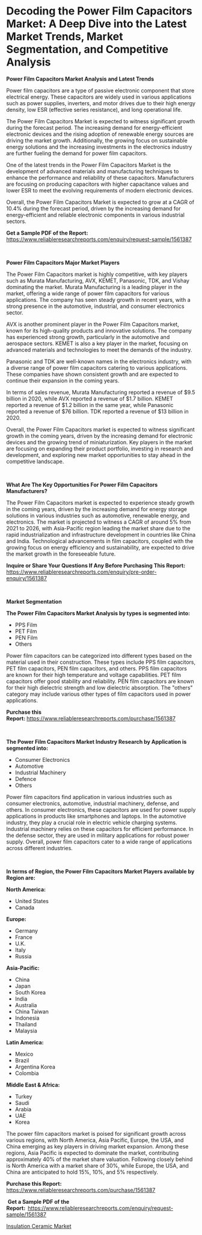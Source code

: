 <p><h1>Decoding the Power Film Capacitors Market: A Deep Dive into the Latest Market Trends, Market Segmentation, and Competitive Analysis</h1></p><p><strong>Power Film Capacitors Market Analysis and Latest Trends</strong></p>
<p><p>Power film capacitors are a type of passive electronic component that store electrical energy. These capacitors are widely used in various applications such as power supplies, inverters, and motor drives due to their high energy density, low ESR (effective series resistance), and long operational life.</p><p>The Power Film Capacitors Market is expected to witness significant growth during the forecast period. The increasing demand for energy-efficient electronic devices and the rising adoption of renewable energy sources are driving the market growth. Additionally, the growing focus on sustainable energy solutions and the increasing investments in the electronics industry are further fueling the demand for power film capacitors.</p><p>One of the latest trends in the Power Film Capacitors Market is the development of advanced materials and manufacturing techniques to enhance the performance and reliability of these capacitors. Manufacturers are focusing on producing capacitors with higher capacitance values and lower ESR to meet the evolving requirements of modern electronic devices.</p><p>Overall, the Power Film Capacitors Market is expected to grow at a CAGR of 10.4% during the forecast period, driven by the increasing demand for energy-efficient and reliable electronic components in various industrial sectors.</p></p>
<p><strong>Get a Sample PDF of the Report:&nbsp;</strong> <a href="https://www.reliableresearchreports.com/enquiry/request-sample/1561387">https://www.reliableresearchreports.com/enquiry/request-sample/1561387</a></p>
<p>&nbsp;</p>
<p><strong>Power Film Capacitors Major Market Players</strong></p>
<p><p>The Power Film Capacitors market is highly competitive, with key players such as Murata Manufacturing, AVX, KEMET, Panasonic, TDK, and Vishay dominating the market. Murata Manufacturing is a leading player in the market, offering a wide range of power film capacitors for various applications. The company has seen steady growth in recent years, with a strong presence in the automotive, industrial, and consumer electronics sector.</p><p>AVX is another prominent player in the Power Film Capacitors market, known for its high-quality products and innovative solutions. The company has experienced strong growth, particularly in the automotive and aerospace sectors. KEMET is also a key player in the market, focusing on advanced materials and technologies to meet the demands of the industry.</p><p>Panasonic and TDK are well-known names in the electronics industry, with a diverse range of power film capacitors catering to various applications. These companies have shown consistent growth and are expected to continue their expansion in the coming years.</p><p>In terms of sales revenue, Murata Manufacturing reported a revenue of $9.5 billion in 2020, while AVX reported a revenue of $1.7 billion. KEMET reported a revenue of $1.2 billion in the same year, while Panasonic reported a revenue of $76 billion. TDK reported a revenue of $13 billion in 2020.</p><p>Overall, the Power Film Capacitors market is expected to witness significant growth in the coming years, driven by the increasing demand for electronic devices and the growing trend of miniaturization. Key players in the market are focusing on expanding their product portfolio, investing in research and development, and exploring new market opportunities to stay ahead in the competitive landscape.</p></p>
<p>&nbsp;</p>
<p><strong>What Are The Key Opportunities For Power Film Capacitors Manufacturers?</strong></p>
<p><p>The Power Film Capacitors market is expected to experience steady growth in the coming years, driven by the increasing demand for energy storage solutions in various industries such as automotive, renewable energy, and electronics. The market is projected to witness a CAGR of around 5% from 2021 to 2026, with Asia-Pacific region leading the market share due to the rapid industrialization and infrastructure development in countries like China and India. Technological advancements in film capacitors, coupled with the growing focus on energy efficiency and sustainability, are expected to drive the market growth in the foreseeable future.</p></p>
<p><strong>Inquire or Share Your Questions If Any Before Purchasing This Report:</strong> <a href="https://www.reliableresearchreports.com/enquiry/pre-order-enquiry/1561387">https://www.reliableresearchreports.com/enquiry/pre-order-enquiry/1561387</a></p>
<p>&nbsp;</p>
<p><strong>Market Segmentation</strong></p>
<p><strong>The Power Film Capacitors Market Analysis by types is segmented into:</strong></p>
<p><ul><li>PPS Film</li><li>PET Film</li><li>PEN Film</li><li>Others</li></ul></p>
<p><p>Power film capacitors can be categorized into different types based on the material used in their construction. These types include PPS film capacitors, PET film capacitors, PEN film capacitors, and others. PPS film capacitors are known for their high temperature and voltage capabilities. PET film capacitors offer good stability and reliability. PEN film capacitors are known for their high dielectric strength and low dielectric absorption. The "others" category may include various other types of film capacitors used in power applications.</p></p>
<p><strong>Purchase this Report:&nbsp;</strong><a href="https://www.reliableresearchreports.com/purchase/1561387">https://www.reliableresearchreports.com/purchase/1561387</a></p>
<p>&nbsp;</p>
<p><strong>The Power Film Capacitors Market Industry Research by Application is segmented into:</strong></p>
<p><ul><li>Consumer Electronics</li><li>Automotive</li><li>Industrial Machinery</li><li>Defence</li><li>Others</li></ul></p>
<p><p>Power film capacitors find application in various industries such as consumer electronics, automotive, industrial machinery, defense, and others. In consumer electronics, these capacitors are used for power supply applications in products like smartphones and laptops. In the automotive industry, they play a crucial role in electric vehicle charging systems. Industrial machinery relies on these capacitors for efficient performance. In the defense sector, they are used in military applications for robust power supply. Overall, power film capacitors cater to a wide range of applications across different industries.</p></p>
<p>&nbsp;</p>
<p><strong>In terms of Region, the Power Film Capacitors Market Players available by Region are:</strong></p>
<p>
    <p> <strong> North America: </strong>
        <ul>
            <li>United States</li>
            <li>Canada</li>
        </ul>
        </p> 
    <p> <strong> Europe: </strong>
        <ul>
            <li>Germany</li>
            <li>France</li>
            <li>U.K.</li>
            <li>Italy</li>
            <li>Russia</li>
        </ul>
        </p> 
    <p> <strong> Asia-Pacific: </strong>
        <ul>
            <li>China</li>
            <li>Japan</li>
            <li>South Korea</li>
            <li>India</li>
            <li>Australia</li>
            <li>China Taiwan</li>
            <li>Indonesia</li>
            <li>Thailand</li>
            <li>Malaysia</li>
        </ul>
        </p> 
    <p> <strong> Latin America: </strong>
        <ul>
            <li>Mexico</li>
            <li>Brazil</li>
            <li>Argentina Korea</li>
            <li>Colombia</li>
        </ul>
        </p> 
    <p> <strong> Middle East & Africa: </strong>
        <ul>
            <li>Turkey</li>
            <li>Saudi</li>
            <li>Arabia</li>
            <li>UAE</li>
            <li>Korea</li>
        </ul>
    </p>
    </p>
<p><p>The power film capacitors market is poised for significant growth across various regions, with North America, Asia Pacific, Europe, the USA, and China emerging as key players in driving market expansion. Among these regions, Asia Pacific is expected to dominate the market, contributing approximately 40% of the market share valuation. Following closely behind is North America with a market share of 30%, while Europe, the USA, and China are anticipated to hold 15%, 10%, and 5% respectively.</p></p>
<p><strong>Purchase this Report: </strong><a href="https://www.reliableresearchreports.com/purchase/1561387">https://www.reliableresearchreports.com/purchase/1561387</a></p>
<p>&nbsp;<strong>Get a Sample PDF of the Report:&nbsp;&nbsp;</strong><a href="https://www.reliableresearchreports.com/enquiry/request-sample/1561387">https://www.reliableresearchreports.com/enquiry/request-sample/1561387</a></p>
<p><strong></strong></p>
<p><p><a href="https://meowing-canidae-761.notion.site/Insulation-Ceramic-Market-with-the-goal-of-estimating-the-market-size-and-future-growth-potential-of-fb37926df6a84ce686b8c419b36c45ea">Insulation Ceramic Market</a></p></p>